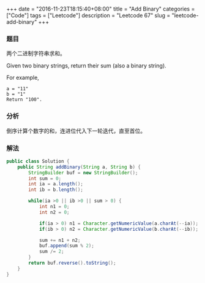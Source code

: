 +++
date = "2016-11-23T18:15:40+08:00"
title = "Add Binary"
categories = ["Code"]
tags = ["Leetcode"]
description = "Leetcode 67"
slug = "leetcode-add-binary"
+++

### 题目

两个二进制字符串求和。

Given two binary strings, return their sum (also a binary string).

For example,

```console
a = "11"
b = "1"
Return "100".
```

### 分析

倒序计算个数字的和，连进位代入下一轮迭代，直至首位。

### 解法

```java
public class Solution {
    public String addBinary(String a, String b) {
        StringBuilder buf = new StringBuilder();
        int sum = 0;
        int ia = a.length();
        int ib = b.length();

        while(ia >0 || ib >0 || sum > 0) {
            int n1 = 0;
            int n2 = 0;

            if(ia > 0) n1 = Character.getNumericValue(a.charAt(--ia));
            if(ib > 0) n2 = Character.getNumericValue(b.charAt(--ib));

            sum += n1 + n2;
            buf.append(sum % 2);
            sum /= 2;
        }
        return buf.reverse().toString();
    }
}
```